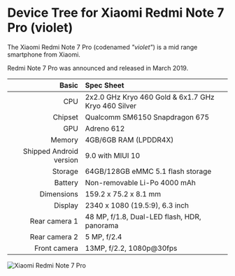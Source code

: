 Device Tree for Xiaomi Redmi Note 7 Pro (violet)
===========================================

The Xiaomi Redmi Note 7 Pro (codenamed _"violet"_) is a mid range smartphone from Xiaomi.

Redmi Note 7 Pro was announced and released in March 2019.

| Basic        | Spec Sheet                                          |
| -----------: | :-------------------------------------------------- |
| CPU          | 2x2.0 GHz Kryo 460 Gold & 6x1.7 GHz Kryo 460 Silver |
| Chipset      | Qualcomm SM6150 Snapdragon 675                      |
| GPU          | Adreno 612                                          |
| Memory       | 4GB/6GB RAM (LPDDR4X)                               |
| Shipped Android version | 9.0 with MIUI 10                         |
| Storage      | 64GB/128GB eMMC 5.1 flash storage                   |
| Battery      | Non-removable Li-Po 4000 mAh                        |
| Dimensions   | 159.2 x 75.2 x 8.1 mm                               |
| Display      | 2340 x 1080 (19.5:9), 6.3  inch                     |
| Rear camera 1 | 48 MP, f/1.8, Dual-LED flash, HDR, panorama        |
| Rear camera 2 | 5 MP, f/2.4                                        |
| Front camera | 13MP, f/2.2, 1080p@30fps                            |

![Xiaomi Redmi Note 7 Pro](https://i01.appmifile.com/v1/MI_18455B3E4DA706226CF7535A58E875F0267/pms_1551087520.34558030.jpg "Xiaomi Redmi Note 7 Pro in Neptune Blue")
